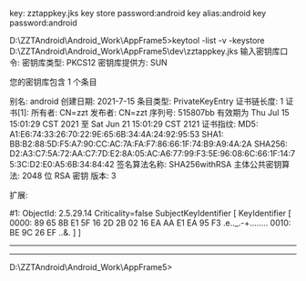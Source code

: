 
key: zztappkey.jks
key store password:android
key alias:android
key password:android


D:\ZZTAndroid\Android_Work\AppFrame5>keytool -list -v -keystore D:\ZZTAndroid\Android_Work\AppFrame5\dev\zztappkey.jks
输入密钥库口令:
密钥库类型: PKCS12
密钥库提供方: SUN

您的密钥库包含 1 个条目

别名: android
创建日期: 2021-7-15
条目类型: PrivateKeyEntry
证书链长度: 1
证书[1]:
所有者: CN=zzt
发布者: CN=zzt
序列号: 515807bb
有效期为 Thu Jul 15 15:01:29 CST 2021 至 Sat Jun 21 15:01:29 CST 2121
证书指纹:
         MD5:  A1:E6:74:33:26:70:22:9E:65:6B:34:4A:24:92:95:53
         SHA1: BB:B2:88:5D:F5:A7:90:CC:AC:7A:FA:F7:86:66:1F:74:B9:A9:4A:2A
         SHA256: D2:A3:C7:5A:72:AA:C7:7D:E2:8A:05:AC:A6:77:99:F3:5E:96:08:6C:66:1F:14:75:3C:D2:E0:A5:6B:34:84:42
签名算法名称: SHA256withRSA
主体公共密钥算法: 2048 位 RSA 密钥
版本: 3

扩展:

#1: ObjectId: 2.5.29.14 Criticality=false
SubjectKeyIdentifier [
KeyIdentifier [
0000: 89 65 8B E1 5F 16 2D 2B   02 16 EA AA E1 EA 95 F3  .e.._.-+........
0010: BE 9C 26 EF                                        ..&.
]
]



*******************************************
*******************************************



D:\ZZTAndroid\Android_Work\AppFrame5>
